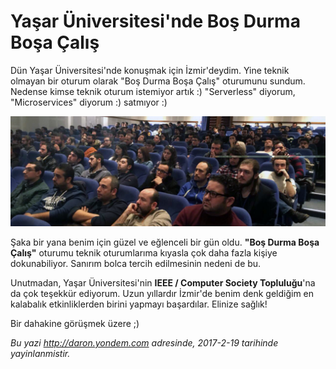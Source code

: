 # Yaşar Üniversitesi'nde Boş Durma Boşa Çalış
Dün Yaşar Üniversitesi'nde konuşmak için İzmir'deydim. Yine teknik olmayan bir oturum olarak "Boş Durma Boşa Çalış" oturumunu sundum. Nedense kimse teknik oturum istemiyor artık :) "Serverless" diyorum, "Microservices" diyorum :) satmıyor :)

![Yaşar Üniversitesi Ziyaretim](media/Yasar_Universitesi_Bos_Durma_Bosa_Calis/yasar-uni.jpg)

Şaka bir yana benim için güzel ve eğlenceli bir gün oldu. **"Boş Durma Boşa Çalış"** oturumu teknik oturumlarıma kıyasla çok daha fazla kişiye dokunabiliyor. Sanırım bolca tercih edilmesinin nedeni de bu. 

Unutmadan, Yaşar Üniversitesi'nin **IEEE / Computer Society Topluluğu**'na da çok teşekkür ediyorum. Uzun yıllardır İzmir'de benim denk geldiğim en kalabalık etkinliklerden birini yapmayı başardılar. Elinize sağlık!

Bir dahakine görüşmek üzere ;)

*Bu yazi http://daron.yondem.com adresinde, 2017-2-19 tarihinde yayinlanmistir.*
